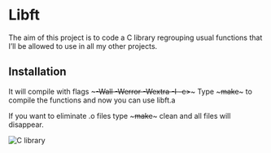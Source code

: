 
# Libft

The aim of this project is to code a C library regrouping usual functions that I’ll be allowed to use in all my other projects.

## Installation
It will compile with flags ~~~-Wall -Werror -Wextra -I -c>~~~
Type ~~~make~~~ to compile the functions and now you can use libft.a
  
  If you want to eliminate .o files type ~~~make~~~ clean and all files will disappear.

![C library](https://nareshit.com/wp-content/uploads/2018/08/C-Programming-online-training-nareshit.jpg)
